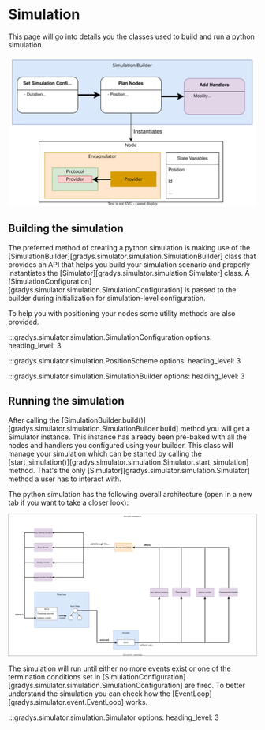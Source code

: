 # Simulation
This page will go into details you the classes used to build and run a python
simulation.

![Simulation builder diagram](../../assets/simulation_builder_diagram.svg)

## Building the simulation

The preferred method of creating a python simulation is making use of the 
[SimulationBuilder][gradys.simulator.simulation.SimulationBuilder] class that provides 
an API that helps you build your simulation scenario and properly instantiates 
the [Simulator][gradys.simulator.simulation.Simulator] class. A
[SimulationConfiguration][gradys.simulator.simulation.SimulationConfiguration] is 
passed to the builder during initialization for simulation-level configuration. 

To help you with positioning your nodes some utility methods are also provided.

:::gradys.simulator.simulation.SimulationConfiguration
    options:
        heading_level: 3

:::gradys.simulator.simulation.PositionScheme
    options:
        heading_level: 3

:::gradys.simulator.simulation.SimulationBuilder
    options:
        heading_level: 3



## Running the simulation

After calling the 
[SimulationBuilder.build()][gradys.simulator.simulation.SimulationBuilder.build] method 
you will get a Simulator instance. This instance has already been pre-baked with 
all the nodes and handlers you configured using your builder. This class will 
manage your simulation which can be started by calling the 
[start_simulation()][gradys.simulator.simulation.Simulator.start_simulation]
method. That's the only [Simulator][gradys.simulator.simulation.Simulator] method a user 
has to interact with.

The python simulation has the following overall architecture (open in a new tab
if you want to take a closer look):

![Simulator architecture](../../assets/simulator_architecture.svg)

The simulation will run until either no more events exist or one of the 
termination conditions set in [SimulationConfiguration][gradys.simulator.simulation.SimulationConfiguration] 
are fired. To better understand the simulation you can check how the
[EventLoop][gradys.simulator.event.EventLoop] works.

:::gradys.simulator.simulation.Simulator
    options:
        heading_level: 3